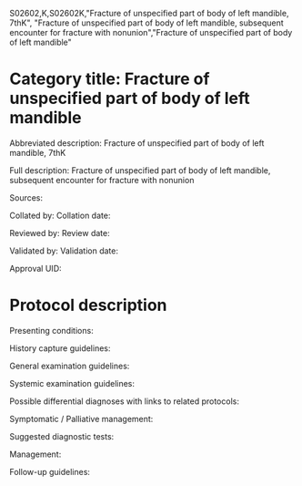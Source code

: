 S02602,K,S02602K,"Fracture of unspecified part of body of left mandible, 7thK", "Fracture of unspecified part of body of left mandible, subsequent encounter for fracture with nonunion","Fracture of unspecified part of body of left mandible"
# Category title: Fracture of unspecified part of body of left mandible

Abbreviated description: Fracture of unspecified part of body of left mandible, 7thK

Full description: Fracture of unspecified part of body of left mandible, subsequent encounter for fracture with nonunion

Sources:

Collated by:
Collation date:

Reviewed by:
Review date:

Validated by:
Validation date:

Approval UID:

# Protocol description

Presenting conditions:

History capture guidelines:

General examination guidelines:

Systemic examination guidelines:

Possible differential diagnoses with links to related protocols:

Symptomatic / Palliative management:

Suggested diagnostic tests:

Management:

Follow-up guidelines:
